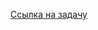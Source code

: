 [Ссылка на задачу](https://leetcode.com/problems/distribute-elements-into-two-arrays-i/description/)
